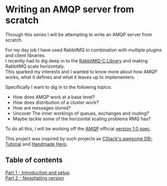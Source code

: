 # Writing an AMQP server from scratch

Through this series I will be attempting to write an AMQP server from scratch.  

For my day job I have used RabbitMQ in combination with multiple plugins and client libraries.  
I recently had to dig deep in to the [RabbitMQ-C Library](https://github.com/alanxz/rabbitmq-c) and making RabbitMQ scale horizontaly.  
This sparked my interests and I wanted to know more about how AMQP works, what it defines and what it leaves up to implementers.  

Specifically I want to dig in to the following topics:  

- How does AMQP work at a base level?
- How does distribution of a cluster work?
- How are messages stored?
- Uncover The inner workings of queues, exchanges and routing?
- Maybe tackle some of the horizontal scaling problems RMQ has?

To do all this, I will be working off the [AMQP](https://www.amqp.org/) official [version 1.0 spec](http://www.amqp.org/sites/amqp.org/files/amqp.pdf).  

This project was inspired by such projects as [CStack's awesome DB-Tutorial](https://github.com/cstack/db_tutorial) and [Handmade Hero](https://handmadehero.org/).  

## Table of contents

[Part 1 - Introduction and setup](part1.md)  
[Part 2 - Negotiating version](part2.md)  
